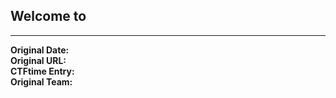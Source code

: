 ## Welcome to 

---
**Original Date:** <br>
**Original URL:** []()<br>
**CTFtime Entry:** []()<br>
**Original Team:** []()<br>